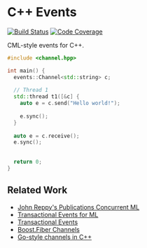 # C++ Events

[![Build Status](https://travis-ci.org/tdauth/cpp-events.svg?branch=master)](https://travis-ci.org/tdauth/cpp-events)
[![Code Coverage](https://img.shields.io/codecov/c/github/tdauth/cpp-events/master.svg)](https://codecov.io/github/tdauth/cpp-events?branch=master)

CML-style events for C++.

```cpp
#include <channel.hpp>

int main() {
  events::Channel<std::string> c;
  
  // Thread 1
  std::thread t1([&c] {
    auto e = c.send("Hello world!");
    
    e.sync();
  }
  
  auto e = c.receive();
  e.sync();
  
  
  return 0;
}
```

## Related Work

* [John Reppy's Publications Concurrent ML](http://people.cs.uchicago.edu/~jhr/papers/cml.html)
* [Transactional Events for ML](http://citeseerx.ist.psu.edu/viewdoc/download?doi=10.1.1.481.6886&rep=rep1&type=pdf)
* [Transactional Events](https://www.researchgate.net/publication/220676760_Transactional_Events)
* [Boost.Fiber Channels](https://www.boost.org/doc/libs/1_71_0/libs/fiber/doc/html/fiber/synchronization/channels.html)
* [Go-style channels in C++](https://github.com/dragonquest/cpp-channels)
